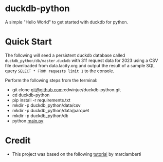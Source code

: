 # duckdb-python

A simple "Hello World" to get started with duckdb for python. 

# Quick Start

The following will seed a persistent duckdb database called `duckdb_python/db/master.duckdb` with 311 request data for 2023 using a CSV file downloaded from data.lacity.org and output the result of a sample SQL query `SELECT * FROM requests limit 1` to the console. 

Perform the following steps from the terminal:
* git clone git@github.com:edwinjue/duckdb-python.git
* cd duckdb-python
* pip install -r requirements.txt
* mkdir -p duckdb_python/data/csv
* mkdir -p duckdb_python/data/parquet
* mkdir -p duckdb_python/db
* python [main.py](https://github.com/edwinjue/duckdb-python/blob/main/main.py)

# Credit
* This project was based on the following [tutorial](https://marclamberti.com/blog/duckdb-getting-started-for-beginners/) by marclamberti
